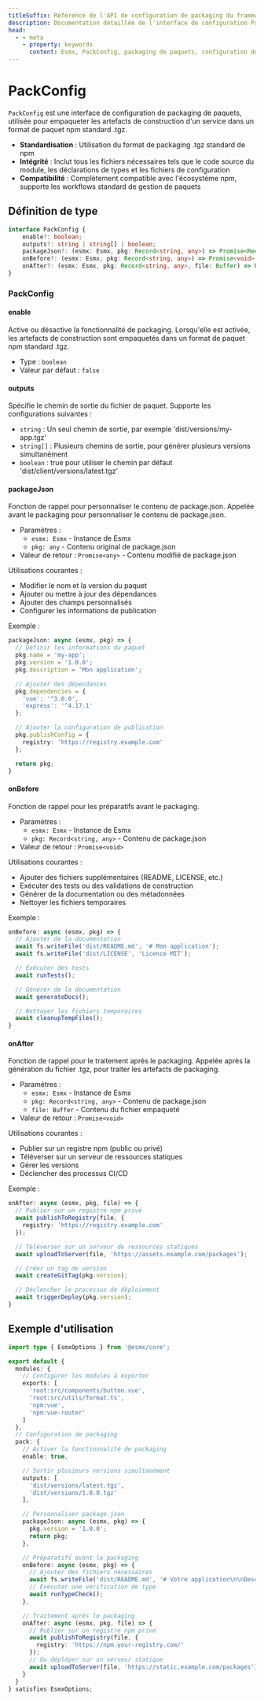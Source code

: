 ```yaml
---
titleSuffix: Référence de l'API de configuration de packaging du framework Esmx
description: Documentation détaillée de l'interface de configuration PackConfig du framework Esmx, incluant les règles de packaging des paquets, la configuration de sortie et les hooks de cycle de vie, pour aider les développeurs à mettre en œuvre des processus de construction standardisés.
head:
  - - meta
    - property: keywords
      content: Esmx, PackConfig, packaging de paquets, configuration de build, hooks de cycle de vie, configuration de packaging, framework d'application Web
---
```


# PackConfig

`PackConfig` est une interface de configuration de packaging de paquets, utilisée pour empaqueter les artefacts de construction d'un service dans un format de paquet npm standard .tgz.

- **Standardisation** : Utilisation du format de packaging .tgz standard de npm
- **Intégrité** : Inclut tous les fichiers nécessaires tels que le code source du module, les déclarations de types et les fichiers de configuration
- **Compatibilité** : Complètement compatible avec l'écosystème npm, supporte les workflows standard de gestion de paquets

## Définition de type

```ts
interface PackConfig {
    enable?: boolean;
    outputs?: string | string[] | boolean;
    packageJson?: (esmx: Esmx, pkg: Record<string, any>) => Promise<Record<string, any>>;
    onBefore?: (esmx: Esmx, pkg: Record<string, any>) => Promise<void>;
    onAfter?: (esmx: Esmx, pkg: Record<string, any>, file: Buffer) => Promise<void>;
}
```

### PackConfig

#### enable

Active ou désactive la fonctionnalité de packaging. Lorsqu'elle est activée, les artefacts de construction sont empaquetés dans un format de paquet npm standard .tgz.

- Type : `boolean`
- Valeur par défaut : `false`

#### outputs

Spécifie le chemin de sortie du fichier de paquet. Supporte les configurations suivantes :
- `string` : Un seul chemin de sortie, par exemple 'dist/versions/my-app.tgz'
- `string[]` : Plusieurs chemins de sortie, pour générer plusieurs versions simultanément
- `boolean` : true pour utiliser le chemin par défaut 'dist/client/versions/latest.tgz'

#### packageJson

Fonction de rappel pour personnaliser le contenu de package.json. Appelée avant le packaging pour personnaliser le contenu de package.json.

- Paramètres :
  - `esmx: Esmx` - Instance de Esmx
  - `pkg: any` - Contenu original de package.json
- Valeur de retour : `Promise<any>` - Contenu modifié de package.json

Utilisations courantes :
- Modifier le nom et la version du paquet
- Ajouter ou mettre à jour des dépendances
- Ajouter des champs personnalisés
- Configurer les informations de publication

Exemple :
```ts
packageJson: async (esmx, pkg) => {
  // Définir les informations du paquet
  pkg.name = 'my-app';
  pkg.version = '1.0.0';
  pkg.description = 'Mon application';

  // Ajouter des dépendances
  pkg.dependencies = {
    'vue': '^3.0.0',
    'express': '^4.17.1'
  };

  // Ajouter la configuration de publication
  pkg.publishConfig = {
    registry: 'https://registry.example.com'
  };

  return pkg;
}
```

#### onBefore

Fonction de rappel pour les préparatifs avant le packaging.

- Paramètres :
  - `esmx: Esmx` - Instance de Esmx
  - `pkg: Record<string, any>` - Contenu de package.json
- Valeur de retour : `Promise<void>`

Utilisations courantes :
- Ajouter des fichiers supplémentaires (README, LICENSE, etc.)
- Exécuter des tests ou des validations de construction
- Générer de la documentation ou des métadonnées
- Nettoyer les fichiers temporaires

Exemple :
```ts
onBefore: async (esmx, pkg) => {
  // Ajouter de la documentation
  await fs.writeFile('dist/README.md', '# Mon application');
  await fs.writeFile('dist/LICENSE', 'Licence MIT');

  // Exécuter des tests
  await runTests();

  // Générer de la documentation
  await generateDocs();

  // Nettoyer les fichiers temporaires
  await cleanupTempFiles();
}
```

#### onAfter

Fonction de rappel pour le traitement après le packaging. Appelée après la génération du fichier .tgz, pour traiter les artefacts de packaging.

- Paramètres :
  - `esmx: Esmx` - Instance de Esmx
  - `pkg: Record<string, any>` - Contenu de package.json
  - `file: Buffer` - Contenu du fichier empaqueté
- Valeur de retour : `Promise<void>`

Utilisations courantes :
- Publier sur un registre npm (public ou privé)
- Téléverser sur un serveur de ressources statiques
- Gérer les versions
- Déclencher des processus CI/CD

Exemple :
```ts
onAfter: async (esmx, pkg, file) => {
  // Publier sur un registre npm privé
  await publishToRegistry(file, {
    registry: 'https://registry.example.com'
  });

  // Téléverser sur un serveur de ressources statiques
  await uploadToServer(file, 'https://assets.example.com/packages');

  // Créer un tag de version
  await createGitTag(pkg.version);

  // Déclencher le processus de déploiement
  await triggerDeploy(pkg.version);
}
```

## Exemple d'utilisation

```ts title="entry.node.ts"
import type { EsmxOptions } from '@esmx/core';

export default {
  modules: {
    // Configurer les modules à exporter
    exports: [
      'root:src/components/button.vue',
      'root:src/utils/format.ts',
      'npm:vue',
      'npm:vue-router'
    ]
  },
  // Configuration de packaging
  pack: {
    // Activer la fonctionnalité de packaging
    enable: true,

    // Sortir plusieurs versions simultanément
    outputs: [
      'dist/versions/latest.tgz',
      'dist/versions/1.0.0.tgz'
    ],

    // Personnaliser package.json
    packageJson: async (esmx, pkg) => {
      pkg.version = '1.0.0';
      return pkg;
    },

    // Préparatifs avant le packaging
    onBefore: async (esmx, pkg) => {
      // Ajouter des fichiers nécessaires
      await fs.writeFile('dist/README.md', '# Votre application\n\nDescription des modules exportés...');
      // Exécuter une vérification de type
      await runTypeCheck();
    },

    // Traitement après le packaging
    onAfter: async (esmx, pkg, file) => {
      // Publier sur un registre npm privé
      await publishToRegistry(file, {
        registry: 'https://npm.your-registry.com/'
      });
      // Ou déployer sur un serveur statique
      await uploadToServer(file, 'https://static.example.com/packages');
    }
  }
} satisfies EsmxOptions;
```
